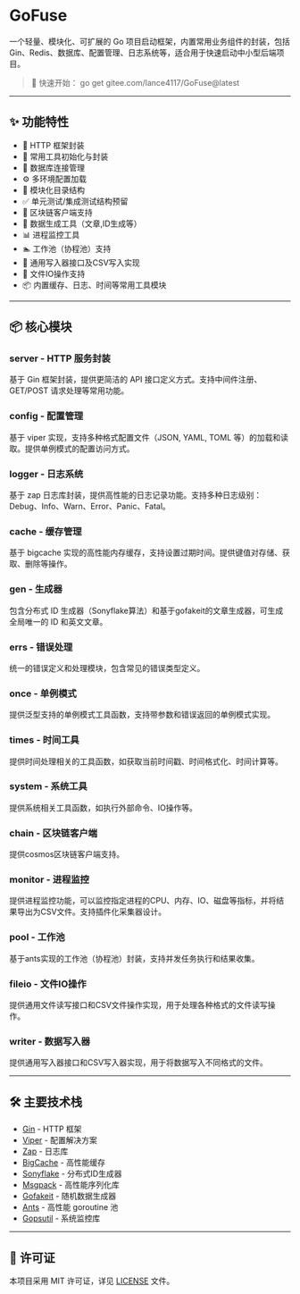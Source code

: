 # GoFuse

一个轻量、模块化、可扩展的 Go 项目启动框架，内置常用业务组件的封装，包括 Gin、Redis、数据库、配置管理、日志系统等，适合用于快速启动中小型后端项目。

> 🚀 快速开始： go get gitee.com/lance4117/GoFuse@latest

---

## ✨ 功能特性

- 🔧 HTTP 框架封装
- 🧱 常用工具初始化与封装
- 💾 数据库连接管理
- ⚙️ 多环境配置加载
- 📜 模块化目录结构
- ✅ 单元测试/集成测试结构预留
- 🔗 区块链客户端支持
- 🎨 数据生成工具（文章,ID生成等）
- 📊 进程监控工具
- 🏊 工作池（协程池）支持
- 📝 通用写入器接口及CSV写入实现
- 📁 文件IO操作支持
- 📦 内置缓存、日志、时间等常用工具模块

---

## 📦 核心模块

### server - HTTP 服务封装

基于 Gin 框架封装，提供更简洁的 API 接口定义方式。支持中间件注册、GET/POST 请求处理等常用功能。

### config - 配置管理

基于 viper 实现，支持多种格式配置文件（JSON, YAML, TOML 等）的加载和读取。提供单例模式的配置访问方式。

### logger - 日志系统

基于 zap 日志库封装，提供高性能的日志记录功能。支持多种日志级别：Debug、Info、Warn、Error、Panic、Fatal。

### cache - 缓存管理

基于 bigcache 实现的高性能内存缓存，支持设置过期时间。提供键值对存储、获取、删除等操作。

### gen - 生成器

包含分布式 ID 生成器（Sonyflake算法）和基于gofakeit的文章生成器，可生成全局唯一的 ID 和英文文章。

### errs - 错误处理

统一的错误定义和处理模块，包含常见的错误类型定义。

### once - 单例模式

提供泛型支持的单例模式工具函数，支持带参数和错误返回的单例模式实现。

### times - 时间工具

提供时间处理相关的工具函数，如获取当前时间戳、时间格式化、时间计算等。

### system - 系统工具

提供系统相关工具函数，如执行外部命令、IO操作等。

### chain - 区块链客户端

提供cosmos区块链客户端支持。

### monitor - 进程监控

提供进程监控功能，可以监控指定进程的CPU、内存、IO、磁盘等指标，并将结果导出为CSV文件。支持插件化采集器设计。

### pool - 工作池

基于ants实现的工作池（协程池）封装，支持并发任务执行和结果收集。

### fileio - 文件IO操作

提供通用文件读写接口和CSV文件操作实现，用于处理各种格式的文件读写操作。

### writer - 数据写入器

提供通用写入器接口和CSV写入器实现，用于将数据写入不同格式的文件。

---

## 🛠️ 主要技术栈

- [Gin](https://github.com/gin-gonic/gin) - HTTP 框架
- [Viper](https://github.com/spf13/viper) - 配置解决方案
- [Zap](https://github.com/uber-go/zap) - 日志库
- [BigCache](https://github.com/allegro/bigcache) - 高性能缓存
- [Sonyflake](https://github.com/sony/sonyflake) - 分布式ID生成器
- [Msgpack](https://github.com/vmihailenco/msgpack) - 高性能序列化库
- [Gofakeit](https://github.com/brianvoe/gofakeit) - 随机数据生成器
- [Ants](https://github.com/panjf2000/ants) - 高性能 goroutine 池
- [Gopsutil](https://github.com/shirou/gopsutil) - 系统监控库

---

## 📄 许可证

本项目采用 MIT 许可证，详见 [LICENSE](LICENSE) 文件。